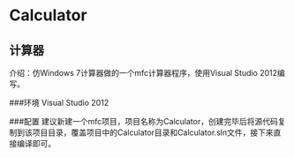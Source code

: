 Calculator
==========

计算器
------
介绍：仿Windows 7计算器做的一个mfc计算器程序，使用Visual Studio 2012编写。<br />

###环境
Visual Studio 2012<br />

###配置
建议新建一个mfc项目，项目名称为Calculator，创建完毕后将源代码复制到该项目目录，覆盖项目中的Calculator目录和Calculator.sln文件，接下来直接编译即可。


